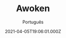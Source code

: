 ---
id: '87dc144c-8277-4497-bb4c-9c1557941a73'
type: 'movie' # Filme, Série, Anime
title: "Awoken"
synopsis: []
originalTitle: "Awoken"
date: '2021-04-05T19:06:01.000Z'
update: '2021-04-05T19:06:01.000Z'
releaseDate: '2019-12-20T03:00:00.000Z'
imdb:
  rating: '5.1' # 8.5
  id: '' # tt0470752
duration: '1h 28 Min'
trailer:
  urls: [
    'EzcpFxiLHC0',
  ]
tags: ['1080p']
genre: ['Mistério', 'Suspense', 'Terror'] #
quality: 'WEB-DL' # BluRay, WEB-DL, HDTV, WEB-DL4K, WEB-DLe
format: 'Mkv' # MKV, MP4, TS
audio: 'Inglês' # Dublado, Legendado, Dual Audio, Dub & Leg
subtitle: 'Português' # Português, inglês,
size: '1.99 GB' # 4.8 GB
audioQuality: 10
videoQuality: 10
directors: []
#  - name: 'Lana Wachowski'
#    image: ''
#  - name: 'Lilly Wachowski'
#    image: ''
cast: []
#  - name: 'Keanu Reeves'
#    image: ''
#    characterName: 'Neo'
writers: []
#  - name: ''
#    image: ''
maturityRating:
  age: '' # L , 10, 12, 14, 16, 18
  topics: [''] # Violence, Illegal drugs, Inappropriate Language, Legal Drugs, Sexual Content, Extreme Violence
###########################################
download:
  
  - url: 'magnet:?xt=urn:btih:C81C8D36D1568F5B1382299815D1A529399DEC70&dn=Awoken.2019.1080p.WEBRip.Legendado.mkv&tr=udp%3a%2f%2ftracker.openbittorrent.com%3a1337%2fannounce&tr=udp%3a%2f%2ftracker.opentrackr.org%3a1337%2fannounce'
    resolution: '1080p' # 720p, 1080p, 4K,
    audio: 'Legendado' # Dublado, Legendado, Dual Audio
    size: '' # 4.8 GB
    quality: '' # BluRay, WEB-DL
    format: '' # MKV
images:
  cover: '/assets/movies/awoken.jpg'
  background: '/assets/movies/'
---